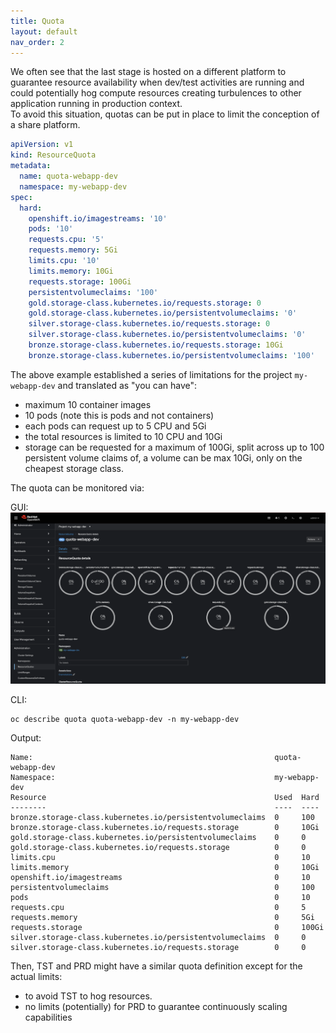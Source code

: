 ```yaml
---
title: Quota
layout: default
nav_order: 2
---
```


We often see that the last stage is hosted on a different platform to guarantee resource availability when dev/test activities are running and could potentially hog compute resources creating turbulences to other application running in production context.  
To avoid this situation, quotas can be put in place to limit the conception of a share platform. 

```yaml 
apiVersion: v1
kind: ResourceQuota
metadata:
  name: quota-webapp-dev
  namespace: my-webapp-dev
spec:
  hard:
    openshift.io/imagestreams: '10'
    pods: '10'
    requests.cpu: '5'
    requests.memory: 5Gi
    limits.cpu: '10'
    limits.memory: 10Gi
    requests.storage: 100Gi
    persistentvolumeclaims: '100'
    gold.storage-class.kubernetes.io/requests.storage: 0
    gold.storage-class.kubernetes.io/persistentvolumeclaims: '0'
    silver.storage-class.kubernetes.io/requests.storage: 0
    silver.storage-class.kubernetes.io/persistentvolumeclaims: '0'
    bronze.storage-class.kubernetes.io/requests.storage: 10Gi
    bronze.storage-class.kubernetes.io/persistentvolumeclaims: '100'    
```
The above example established a series of limitations for the project ```my-webapp-dev``` and translated as "you can have":  
* maximum 10 container images
* 10 pods (note this is pods and not containers)
* each pods can request up to 5 CPU and 5Gi
* the total resources is limited to 10 CPU and 10Gi
* storage can be requested for a maximum of 100Gi, split across up to 100 persistent volume claims of, a volume can be max 10Gi, only on the cheapest storage class.

The quota can be monitored via:

GUI:  
![quota-dashboard](images/quota-dashboard.png)

CLI:
```
oc describe quota quota-webapp-dev -n my-webapp-dev
```
Output:
```
Name:                                                      quota-webapp-dev
Namespace:                                                 my-webapp-dev
Resource                                                   Used  Hard
--------                                                   ----  ----
bronze.storage-class.kubernetes.io/persistentvolumeclaims  0     100
bronze.storage-class.kubernetes.io/requests.storage        0     10Gi
gold.storage-class.kubernetes.io/persistentvolumeclaims    0     0
gold.storage-class.kubernetes.io/requests.storage          0     0
limits.cpu                                                 0     10
limits.memory                                              0     10Gi
openshift.io/imagestreams                                  0     10
persistentvolumeclaims                                     0     100
pods                                                       0     10
requests.cpu                                               0     5
requests.memory                                            0     5Gi
requests.storage                                           0     100Gi
silver.storage-class.kubernetes.io/persistentvolumeclaims  0     0
silver.storage-class.kubernetes.io/requests.storage        0     0
```

Then, TST and PRD might have a similar quota definition except for the actual limits:
* to avoid TST to hog resources.
* no limits (potentially) for PRD to guarantee continuously scaling capabilities

